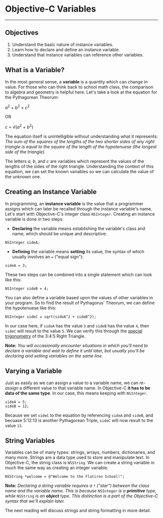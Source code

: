 # Objective-C Variables
----

## Objectives

1. Understand the basic nature of instance variables.
2. Learn how to declare and define an instance variable.
3. Understand that instance variables can reference other variables.

## What is a Variable?

In the most general sense, a **variable** is a quantity which can change in value. For those who can think back to school math class, the comparison to algebra and geometry is helpful here. Let's take a look at the equation for the Pythagorean Theorum:

*a*<sup>2</sup> + *b*<sup>2</sup> = *c*<sup>2</sup>

OR

*c* = √(*a*<sup>2</sup> + *b*<sup>2</sup>)

The equation itself is unintelligible without understanding what it represents: *The sum of the squares of the lengths of the two shorter sides of any right triangle is equal to the square of the length of the hypotenuese (the longest side of the triangle).*

The letters *a*, *b*, and *c* are variables which represent the values of the lengths of the sides of the right triangle. Understanding the context of this equation, we can set the known variables so we can calculate the value of the unknown one.

## Creating an Instance Variable

In programming, an **instance variable** is the value that a programmer assigns which can later be recalled through the instance variable's name. Let's start with Objective-C's integer class `NSInteger`. Creating an instance variable is done in two steps:

* **Declaring** the variable means establishing the variable's class and name, which should be unique and descriptive:

```objc
NSInteger sideA;
```

* **Defining** the variable means **setting** its value, the syntax of which usually involves an `=` ("equal sign"):

```objc
sideA = 3;
```

These two steps can be combined into a single statement which can look like this:

```objc
NSInteger sideB = 4;
```
You can also define a variable based upon the values of other variables in your program. So to find the result of Pythagorus' Theorum, we can define the hypotenuese like this:

```objc
NSInteger sideC = sqrt(sideA^2 + sideB^2);
```
In our case here, if `sideA` has the value `3` and `sideB` has the value `4`, then `sideC` will result to the value `5`. We can verify this through the [special trigonometry](http://en.wikipedia.org/wiki/Special_right_triangles) of the 3:4:5 Right Triangle.

**Note:** *You will occasionally encounter situations in which you'll need to declare a variable and wait to define it until later, but usually you'll be declaring and setting variables on the same line.*

## Varying a Variable
Just as easily as we can assign a value to a variable name, we can *re-assign* a different value to that variable name. In Objective-C **it has to be data of the same type**. In our case, this means keeping with `NSInteger`.

```objc
sideA = 5;
sideB = 12;
```

Because we set `sideC` to the equation by referencing `sideA` and `sideB`, and becuase 5:12:13 is another Pythagorean Triple, `sideC` will now result to the value `13`.

## String Variables

Variables can be of many types: strings, arrays, numbers, dictionaries, and many more. Strings are a data type used to store and manipulate text. In Objective-C, the string class is `NSString`. We can create a string variable in much the same way as creating an integer variable.

```objc
NSString *welcome = @"Welcome to the Flatiron School!";
```
**Note:** *Declaring a string variable requires a* `*` *("star") between the class name and the variable name. This is because* `NSInteger` *is a* ***primitive*** *type, while* `NSString` *is an* ***object*** *type. This distinction is a part of the Objective-C syntax that we'll explain later.*

The next reading will discuss strings and string formatting in more detail.
